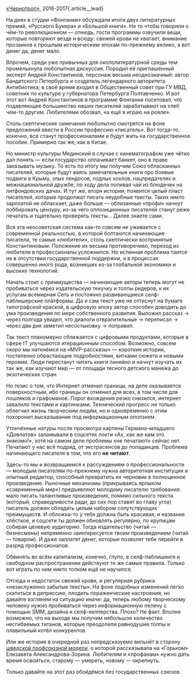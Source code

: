 [«Чернотроп»][1], 2016-2017{.article\_\_lead}

На днях в студии «Фонтанки» обсуждали итоги двух литературных премий, «Русского Букера» и «Большой книги». Не то чтобы говорили о чём-то революционном — отнюдь, гости программы озвучили вещи, которые повторяют везде и всюду: свежей крови не хватает, внимание прозаиков к прошлым историческим эпохам по-прежнему велико, а вот денег да, денег мало.

Впрочем, среди уже привычных для окололитературной среды тем промелькнула любопытная дискуссия. Породил её приглашённый эксперт Андрей Константинов, персонаж весьма неоднозначный: автор Бандитского Петербурга и создатель легендарного авторитета Антибиотика; в своё время входил в Общественный совет при ГУ МВД, советник по культуре у губернатора Петербурга Полтавченко. И вот этот вот Андрей Константинов в программе Фонтанки посетовал, что подавляющее большинство наших писателей зарабатывают на хлеб чем-то другим. Любителями обозвал, «а ещё я играю на рояле».

Столь скептические замечания любопытно смотрятся на фоне предложений ввести в России профессию «писатель». Вот тогда-то, конечно, все станут профессионалами и будут жить на государственное пособие. Примерно так же, как в Китае.

Но министр культуры Мединский в случае с кинематографом уже чётко дал понять — если государство оплачивает банкет, оно в праве заказывать музыку. То есть по итогу мы получим Союз обласканных писателей, которые будут ваять замечательные книги про боевые подвиги в Крыму, злых пендосов, подлых хохлов, нацпредателях и межнациональной дружбе, по ходу дела попивая чай из блюдечек на литфондовских дачах. И тут же, вторя истории, появится целый пласт писателей, которые продолжат писать неудобные тексты. Таких никто зарплатой не обласкает, даже больше — облизанные «профи» начнут лоббировать цензуру, из-за чего оппозиционных писателей станут реже печатать и тщательно проверять тексты… Далее знаете сами.

Вся эта неосоветская система как-то совсем не уживается с современной реальностью, в которой болтаются начинающие писатели, те самые «любители», столь скептически воспринятые Константиновым. Положение их весьма противоречиво, переход из любителя в профессионалы усложнился. Но истинная проблема таится не в отсутствии государственной поддержки, а в процессах совершенно иного рода, возникших из-за глобальной экономики и высоких технологий. 

Начать стоит с преимущества — начинающие авторы теперь могут не пробиваться через издательскую текучку и толпы ридеров, к их услугам всемирная Сеть и постоянно развивающиеся селф-паблишерские платформы. Да и сам текст уже не оттиснут на бумаге типографской краской, в цифровую эпоху автор способен доводить до ума произведения по мере собственного развития. Выложил рассказ → через полгода увидел, что диалоги отвратительные → переписал → через два дня заметил несостыковку → поправил.

Так текст планомерно сближается с цифровыми продуктами, которые в сфере IT улучшаются итерационным способом. Возможно, совсем скоро мы наткнёмся на «MVP-рассказы» — короткие истории, постепенно обрастающие подробностями, витками сюжета и новыми героями. Люди перестанут читать книги линейно и начнут изучать их так же, как изучают мир — от площади тесного детского манежа до экзотических стран.

Но тезис о том, что Интернет отменил границы, на деле оказывается поверхностным, ибо границы он отменил для всех, в том числе для пошляков и графоманов. Порог вхождения резко снизился, интернет завалило текстами и картинками. Технический прогресс не только облегчил жизнь творческим людям, но и одновременно с этим похоронил высказывание под информационным оползнем.

Утончённые натуры после просмотра картины Германа-младшего «Довлатов» заламывали в соцсетях локти «Ах, как же нам это знакомо!», хотя на самом деле проблемы «не печатают» сейчас нет. Печатают у нас всё подряд, от экстрасенсов до попаданцев. Проблема начинающего писателя в том, что его **не читают**.

Здесь-то мы и возвращаемся к рассуждениям о профессиональности — молодым писателям по-прежнему нужна авторитетная институция и опытный редактор, способный превратить их черновик в полноценное произведение. Рыночные механизмы (прикрываясь ярлыком «современный мир») предъявляют молодому писателю требования: мало писать талантливые произведения, помимо сильного текста (который, справедливости ради, до сих пор ставят во главу угла) писатель должен обладать целым набором сопутствующих преимуществ. И обложка-то у тебя должна быть красивая, и название хлёсткое, и соцсети ты должен обновлять регулярно, по крупицам собирая целевую аудиторию. Тогда издательство (читай — бизнесмены) непременно заинтересуется твоим произведением (читай — товаром). И даже заплатят денег, которые позволят тебе перейти в разряд профессионалов.

Обвинять во всём капитализм, конечно, глупо, в селф-паблишинге и свободном распространении действуют те же самые правила. Только вот играть по ним никто толком ещё не научился.

Отсюда и недостаток свежей крови, и регулярная рубрика «незаслуженно забытые тексты». На фоне подобных изменений легко скатиться в депрессию, плодить пораженческие настроения, но давайте взглянем на ситуацию иначе: да, теперь любому творческому человеку нужно пробиваться через информационную пелену с помощью SMM, дизайна и селф-хелперства. Плохо? Не факт. Вполне возможно, что на выходе мы получим небольшое количество несгибаемых титанов, которые преодолели равнодушие толпы и плавильный котёл конкурентов.

Или же история в очередной раз непредсказуемо вильнёт в сторону [шведской профсоюзной модели][2], о которой рассказывала на «Горьком» Елизавета Александрова-Зорина. Любителям и «профанам» нужно дать время освоиться, старому — умереть, новому — окрепнуть.

Только давайте на этот раз обойдёмся без государственных союзов.

[1]:	http://teleg.run/blacktrope
[2]:	https://gorky.media/context/shvedskij-literaturnyj-sotsializm/